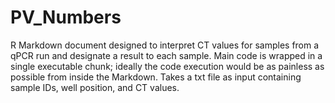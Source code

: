 # PV_Numbers
R Markdown document designed to interpret CT values for samples from a qPCR run and designate a result to each sample.
Main code is wrapped in a single executable chunk; ideally the code execution would be as painless as possible from inside the Markdown.
Takes a txt file as input containing sample IDs, well position, and CT values.
